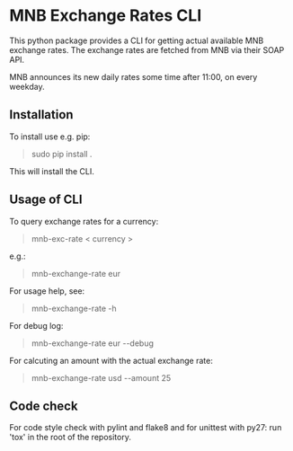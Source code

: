 MNB Exchange Rates CLI
======================

This python package provides a CLI for getting actual available MNB
exchange rates. The exchange rates are fetched from MNB via their SOAP API.

MNB announces its new daily rates some time after 11:00, on every weekday.


Installation
------------

To install use e.g. pip:

> sudo pip install .

This will install the CLI.


Usage of CLI
------------

To query exchange rates for a currency:

> mnb-exc-rate < currency >

e.g.:

> mnb-exchange-rate eur

For usage help, see:

> mnb-exchange-rate -h

For debug log:

> mnb-exchange-rate eur --debug

For calcuting an amount with the actual exchange rate:

> mnb-exchange-rate usd --amount 25

Code check
----------

For code style check with pylint and flake8 and for unittest with py27:
run 'tox' in the root of the repository.
